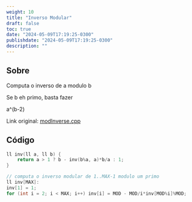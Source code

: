 ```yaml
---
weight: 10
title: "Inverso Modular"
draft: false
toc: true
date: "2024-05-09T17:19:25-0300"
publishdate: "2024-05-09T17:19:25-0300"
description: ""
---
```


## Sobre
 Computa o inverso de a modulo b

 Se b eh primo, basta fazer

 a^(b-2)



Link original: [modInverse.cpp](https://github.com/brunomaletta/Biblioteca/tree/master/Codigo/Matematica/modInverse.cpp)

## Código
```cpp
ll inv(ll a, ll b) {
	return a > 1 ? b - inv(b%a, a)*b/a : 1;
}

// computa o inverso modular de 1..MAX-1 modulo um primo
ll inv[MAX]:
inv[1] = 1;
for (int i = 2; i < MAX; i++) inv[i] = MOD - MOD/i*inv[MOD%i]%MOD;
```
